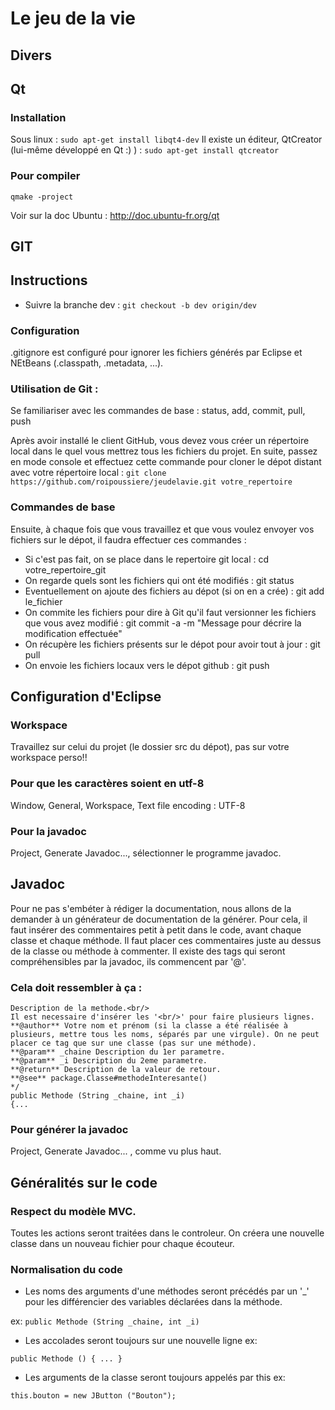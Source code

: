 # Le jeu de la vie

## Divers

## Qt

### Installation

Sous linux : `sudo apt-get install libqt4-dev`
Il existe un éditeur, QtCreator (lui-même développé en Qt :) ) : `sudo apt-get install qtcreator`

### Pour compiler

`qmake -project`

Voir sur la doc Ubuntu : http://doc.ubuntu-fr.org/qt

## GIT

## Instructions
* Suivre la branche dev : `git checkout -b dev origin/dev`

### Configuration
.gitignore est configuré pour ignorer les fichiers générés par Eclipse et NEtBeans (.classpath, .metadata, ...).

### Utilisation de Git :
Se familiariser avec les commandes de base :
status, add, commit, pull, push

Après avoir installé le client GitHub, vous devez vous créer un répertoire local dans le quel vous mettrez tous les fichiers du projet.
En suite, passez en mode console et effectuez cette commande pour cloner le dépot distant avec votre répertoire local :
`git clone https://github.com/roipoussiere/jeudelavie.git votre_repertoire`

### Commandes de base

Ensuite, à chaque fois que vous travaillez et que vous voulez envoyer vos fichiers sur le dépot, il faudra effectuer ces commandes :

* Si c'est pas fait, on se place dans le repertoire git local :
cd votre_repertoire_git
* On regarde quels sont les fichiers qui ont été modifiés :
git status
* Eventuellement on ajoute des fichiers au dépot (si on en a crée) :
git add le_fichier
* On commite les fichiers pour dire à Git qu'il faut versionner les fichiers que vous avez modifié :
git commit -a -m "Message pour décrire la modification effectuée"
* On récupère les fichiers présents sur le dépot pour avoir tout à jour :
git pull
* On envoie les fichiers locaux vers le dépot github :
git push

## Configuration d'Eclipse

### Workspace
Travaillez sur celui du projet (le dossier src du dépot), pas sur votre workspace perso!!

### Pour que les caractères soient en utf-8
Window, General, Workspace, Text file encoding : UTF-8

### Pour la javadoc
Project, Generate Javadoc..., sélectionner le programme javadoc.

## Javadoc

Pour ne pas s'embéter à rédiger la documentation, nous allons de la demander à un générateur de documentation de la générer.
Pour cela, il faut insérer des commentaires petit à petit dans le code, avant chaque classe et chaque méthode.
Il faut placer ces commentaires juste au dessus de la classe ou méthode à commenter.
Il existe des tags qui seront compréhensibles par la javadoc, ils commencent par '@'.

### Cela doit ressembler à ça :

```/**
Description de la methode.<br/>
Il est necessaire d'insérer les '<br/>' pour faire plusieurs lignes.
**@author** Votre nom et prénom (si la classe a été réalisée à plusieurs, mettre tous les noms, séparés par une virgule). On ne peut placer ce tag que sur une classe (pas sur une méthode).
**@param** _chaine Description du 1er parametre.
**@param** _i Description du 2eme parametre.
**@return** Description de la valeur de retour.
**@see** package.Classe#methodeInteresante()
*/
public Methode (String _chaine, int _i)
{...
```
### Pour générer la javadoc 
Project, Generate Javadoc... , comme vu plus haut.

## Généralités sur le code

### Respect du modèle MVC.
Toutes les actions seront traitées dans le controleur.
On créera une nouvelle classe dans un nouveau fichier pour chaque écouteur.

### Normalisation du code

* Les noms des arguments d'une méthodes seront précédés par un '_' pour les différencier des variables déclarées dans la méthode.

ex: `public Methode (String _chaine, int _i)`

* Les accolades seront toujours sur une nouvelle ligne
ex:

`public Methode () { ... }`

* Les arguments de la classe seront toujours appelés par this
ex:

`this.bouton = new JButton ("Bouton");`
